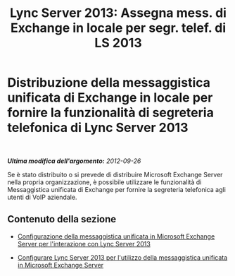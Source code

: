 ﻿---
title: "Lync Server 2013: Assegna mess. di Exchange in locale per segr. telef. di LS 2013"
TOCTitle: Distribuzione della messaggistica unificata di Exchange in locale per fornire la funzionalità di segreteria telefonica di Lync Server 2013
ms:assetid: 9673bd73-a3a3-425d-870f-04d801c6d0d5
ms:mtpsurl: https://technet.microsoft.com/it-it/library/Gg398768(v=OCS.15)
ms:contentKeyID: 49301384
ms.date: 08/24/2015
mtps_version: v=OCS.15
ms.translationtype: HT
---

# Distribuzione della messaggistica unificata di Exchange in locale per fornire la funzionalità di segreteria telefonica di Lync Server 2013

 

_**Ultima modifica dell'argomento:** 2012-09-26_

Se è stato distribuito o si prevede di distribuire Microsoft Exchange Server nella propria organizzazione, è possibile utilizzare le funzionalità di Messaggistica unificata di Exchange per fornire la segreteria telefonica agli utenti di VoIP aziendale.

## Contenuto della sezione

  - [Configurazione della messaggistica unificata in Microsoft Exchange Server per l'interazione con Lync Server 2013](lync-server-2013-configuring-unified-messaging-on-microsoft-exchange-server-to-work-with-lync-server.md)

  - [Configurare Lync Server 2013 per l'utilizzo della messaggistica unificata in Microsoft Exchange Server](lync-server-2013-configure-lync-server-2013-to-work-with-unified-messaging-on-microsoft-exchange-server.md)

